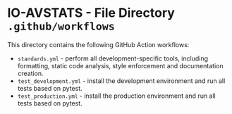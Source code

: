 # IO-AVSTATS - File Directory **`.github/workflows`**

This directory contains the following GitHub Action workflows:

- `standards.yml` - perform all development-specific tools, including formatting, static code analysis, style enforcement and documentation creation.
- `test_development.yml` - install the development environment and run all tests based on pytest.
- `test_production.yml` - install the production environment and run all tests based on pytest.